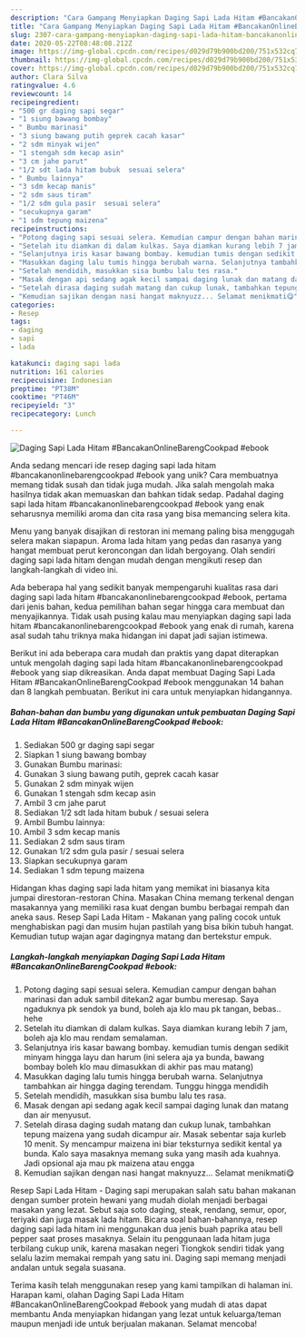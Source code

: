 ```yaml
---
description: "Cara Gampang Menyiapkan Daging Sapi Lada Hitam #BancakanOnlineBarengCookpad #ebook Anti Gagal"
title: "Cara Gampang Menyiapkan Daging Sapi Lada Hitam #BancakanOnlineBarengCookpad #ebook Anti Gagal"
slug: 2307-cara-gampang-menyiapkan-daging-sapi-lada-hitam-bancakanonlinebarengcookpad-ebook-anti-gagal
date: 2020-05-22T08:48:08.212Z
image: https://img-global.cpcdn.com/recipes/d029d79b900bd200/751x532cq70/daging-sapi-lada-hitam-bancakanonlinebarengcookpad-ebook-foto-resep-utama.jpg
thumbnail: https://img-global.cpcdn.com/recipes/d029d79b900bd200/751x532cq70/daging-sapi-lada-hitam-bancakanonlinebarengcookpad-ebook-foto-resep-utama.jpg
cover: https://img-global.cpcdn.com/recipes/d029d79b900bd200/751x532cq70/daging-sapi-lada-hitam-bancakanonlinebarengcookpad-ebook-foto-resep-utama.jpg
author: Clara Silva
ratingvalue: 4.6
reviewcount: 14
recipeingredient:
- "500 gr daging sapi segar"
- "1 siung bawang bombay"
- " Bumbu marinasi"
- "3 siung bawang putih geprek cacah kasar"
- "2 sdm minyak wijen"
- "1 stengah sdm kecap asin"
- "3 cm jahe parut"
- "1/2 sdt lada hitam bubuk  sesuai selera"
- " Bumbu lainnya"
- "3 sdm kecap manis"
- "2 sdm saus tiram"
- "1/2 sdm gula pasir  sesuai selera"
- "secukupnya garam"
- "1 sdm tepung maizena"
recipeinstructions:
- "Potong daging sapi sesuai selera. Kemudian campur dengan bahan marinasi dan aduk sambil ditekan2 agar bumbu meresap. Saya ngaduknya pk sendok ya bund, boleh aja klo mau pk tangan, bebas.. hehe"
- "Setelah itu diamkan di dalam kulkas. Saya diamkan kurang lebih 7 jam, boleh aja klo mau rendam semalaman."
- "Selanjutnya iris kasar bawang bombay. kemudian tumis dengan sedikit minyam hingga layu dan harum (ini selera aja ya bunda, bawang bombay boleh klo mau dimasukkan di akhir pas mau matang)"
- "Masukkan daging lalu tumis hingga berubah warna. Selanjutnya tambahkan air hingga daging terendam. Tunggu hingga mendidih"
- "Setelah mendidih, masukkan sisa bumbu lalu tes rasa."
- "Masak dengan api sedang agak kecil sampai daging lunak dan matang dan air menyusut."
- "Setelah dirasa daging sudah matang dan cukup lunak, tambahkan tepung maizena yang sudah dicampur air. Masak sebentar saja kurleb 10 menit. Sy mencampur maizena ini biar teksturnya sedikit kental ya bunda. Kalo saya masaknya memang suka yang masih ada kuahnya. Jadi opsional aja mau pk maizena atau engga"
- "Kemudian sajikan dengan nasi hangat maknyuzz... Selamat menikmati😋"
categories:
- Resep
tags:
- daging
- sapi
- lada

katakunci: daging sapi lada 
nutrition: 161 calories
recipecuisine: Indonesian
preptime: "PT38M"
cooktime: "PT46M"
recipeyield: "3"
recipecategory: Lunch

---
```



![Daging Sapi Lada Hitam #BancakanOnlineBarengCookpad #ebook](https://img-global.cpcdn.com/recipes/d029d79b900bd200/751x532cq70/daging-sapi-lada-hitam-bancakanonlinebarengcookpad-ebook-foto-resep-utama.jpg)

Anda sedang mencari ide resep daging sapi lada hitam #bancakanonlinebarengcookpad #ebook yang unik? Cara membuatnya memang tidak susah dan tidak juga mudah. Jika salah mengolah maka hasilnya tidak akan memuaskan dan bahkan tidak sedap. Padahal daging sapi lada hitam #bancakanonlinebarengcookpad #ebook yang enak seharusnya memiliki aroma dan cita rasa yang bisa memancing selera kita.

Menu yang banyak disajikan di restoran ini memang paling bisa menggugah selera makan siapapun. Aroma lada hitam yang pedas dan rasanya yang hangat membuat perut keroncongan dan lidah bergoyang. Olah sendiri daging sapi lada hitam dengan mudah dengan mengikuti resep dan langkah-langkah di video ini.

Ada beberapa hal yang sedikit banyak mempengaruhi kualitas rasa dari daging sapi lada hitam #bancakanonlinebarengcookpad #ebook, pertama dari jenis bahan, kedua pemilihan bahan segar hingga cara membuat dan menyajikannya. Tidak usah pusing kalau mau menyiapkan daging sapi lada hitam #bancakanonlinebarengcookpad #ebook yang enak di rumah, karena asal sudah tahu triknya maka hidangan ini dapat jadi sajian istimewa.


Berikut ini ada beberapa cara mudah dan praktis yang dapat diterapkan untuk mengolah daging sapi lada hitam #bancakanonlinebarengcookpad #ebook yang siap dikreasikan. Anda dapat membuat Daging Sapi Lada Hitam #BancakanOnlineBarengCookpad #ebook menggunakan 14 bahan dan 8 langkah pembuatan. Berikut ini cara untuk menyiapkan hidangannya.

<!--inarticleads1-->

##### Bahan-bahan dan bumbu yang digunakan untuk pembuatan Daging Sapi Lada Hitam #BancakanOnlineBarengCookpad #ebook:

1. Sediakan 500 gr daging sapi segar
1. Siapkan 1 siung bawang bombay
1. Gunakan  Bumbu marinasi:
1. Gunakan 3 siung bawang putih, geprek cacah kasar
1. Gunakan 2 sdm minyak wijen
1. Gunakan 1 stengah sdm kecap asin
1. Ambil 3 cm jahe parut
1. Sediakan 1/2 sdt lada hitam bubuk / sesuai selera
1. Ambil  Bumbu lainnya:
1. Ambil 3 sdm kecap manis
1. Sediakan 2 sdm saus tiram
1. Gunakan 1/2 sdm gula pasir / sesuai selera
1. Siapkan secukupnya garam
1. Sediakan 1 sdm tepung maizena


Hidangan khas daging sapi lada hitam yang memikat ini biasanya kita jumpai direstoran-restoran China. Masakan China memang terkenal dengan masakannya yang memiliki rasa kuat dengan bumbu berbagai rempah dan aneka saus. Resep Sapi Lada Hitam - Makanan yang paling cocok untuk menghabiskan pagi dan musim hujan pastilah yang bisa bikin tubuh hangat. Kemudian tutup wajan agar dagingnya matang dan bertekstur empuk. 

<!--inarticleads2-->

##### Langkah-langkah menyiapkan Daging Sapi Lada Hitam #BancakanOnlineBarengCookpad #ebook:

1. Potong daging sapi sesuai selera. Kemudian campur dengan bahan marinasi dan aduk sambil ditekan2 agar bumbu meresap. Saya ngaduknya pk sendok ya bund, boleh aja klo mau pk tangan, bebas.. hehe
1. Setelah itu diamkan di dalam kulkas. Saya diamkan kurang lebih 7 jam, boleh aja klo mau rendam semalaman.
1. Selanjutnya iris kasar bawang bombay. kemudian tumis dengan sedikit minyam hingga layu dan harum (ini selera aja ya bunda, bawang bombay boleh klo mau dimasukkan di akhir pas mau matang)
1. Masukkan daging lalu tumis hingga berubah warna. Selanjutnya tambahkan air hingga daging terendam. Tunggu hingga mendidih
1. Setelah mendidih, masukkan sisa bumbu lalu tes rasa.
1. Masak dengan api sedang agak kecil sampai daging lunak dan matang dan air menyusut.
1. Setelah dirasa daging sudah matang dan cukup lunak, tambahkan tepung maizena yang sudah dicampur air. Masak sebentar saja kurleb 10 menit. Sy mencampur maizena ini biar teksturnya sedikit kental ya bunda. Kalo saya masaknya memang suka yang masih ada kuahnya. Jadi opsional aja mau pk maizena atau engga
1. Kemudian sajikan dengan nasi hangat maknyuzz... Selamat menikmati😋


Resep Sapi Lada Hitam - Daging sapi merupakan salah satu bahan makanan dengan sumber protein hewani yang mudah diolah menjadi berbagai masakan yang lezat. Sebut saja soto daging, steak, rendang, semur, opor, teriyaki dan juga masak lada hitam. Bicara soal bahan-bahannya, resep daging sapi lada hitam ini menggunakan dua jenis buah paprika atau bell pepper saat proses masaknya. Selain itu penggunaan lada hitam juga terbilang cukup unik, karena masakan negeri Tiongkok sendiri tidak yang selalu lazim memakai rempah yang satu ini. Daging sapi memang menjadi andalan untuk segala suasana. 

Terima kasih telah menggunakan resep yang kami tampilkan di halaman ini. Harapan kami, olahan Daging Sapi Lada Hitam #BancakanOnlineBarengCookpad #ebook yang mudah di atas dapat membantu Anda menyiapkan hidangan yang lezat untuk keluarga/teman maupun menjadi ide untuk berjualan makanan. Selamat mencoba!

